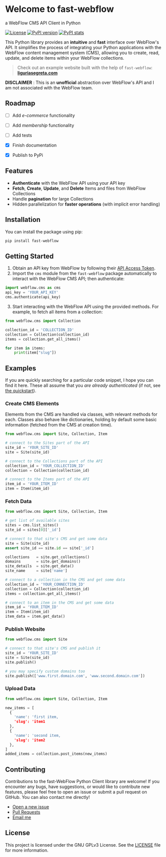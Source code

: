 # Welcome to fast-webflow
a WebFlow CMS API Client in Python

[![License](https://img.shields.io/badge/license-GPLv3-blue.svg)](./LICENSE)
[![PyPI version](https://badge.fury.io/py/fast-webflow.svg)](https://badge.fury.io/py/fast-webflow)
[![PyPI stats](https://img.shields.io/pypi/dm/fast-webflow.svg)](https://img.shields.io/pypi/dm/fast-webflow.svg)

This Python library provides an **intuitive** and **fast** interface over WebFlow's API. It simplifies the process of integrating your Python applications with the WebFlow content management system (CMS), allowing you to create, read, update, and delete items within your WebFlow collections.

> Check out an example website built with the help of `fast-webflow`: [**liguriasegreta.com**](https://www.liguriasegreta.com)

**DISCLAIMER**  : This is an **unofficial** abstraction over WebFlow's API and I am not associated with the WebFlow team.


## Roadmap
- [ ] Add *e-commerce* functionality
- [ ] Add *membership* functionality
- [ ] Add tests
- [x] Finish documentation
- [x] Publish to PyPi


## Features
- **Authenticate** with the WebFlow API using your API key
- **Fetch**, **Create**, **Update**, and **Delete** Items and files from WebFlow Collections
- Handle **pagination** for large Collections
- Hidden parallelization for **faster operations** (with implicit error handling)

## Installation
You can install the package using pip:
```bash
pip install fast-webflow
```

## Getting Started
1. Obtain an API key from WebFlow by following their [API Access Token](https://developers.webflow.com/docs/access-token).
2. Import the `cms` module from the `fast-webflow` package automatically to interact with the WebFlow CMS API; then authenticate:
```python
import webflow.cms as cms
api_key = 'YOUR_API_KEY'
cms.authenticate(api_key)
```

3. Start interacting with the WebFlow API using the provided methods. For example, to fetch all items from a collection:
```python
from webflow.cms import Collection

collection_id = 'COLLECTION_ID'
collection = Collection(collection_id)
items = collection.get_all_items()

for item in items:
    print(item["slug"])
```

## Examples
If you are quickly searching for a particular code snippet, I hope you can find it here. These all
assume that you *are already authenticated* (if not, see [the quickstart](#getting-started)).

### Create CMS Elements
Elements from the CMS are handled via classes, with relevant methods for each. Classes also behave like dictionaries, holding by default some basic information (fetched from the CMS at creation time).
```python
from webflow.cms import Site, Collection, Item

# connect to the Sites part of the API
site_id = 'YOUR_SITE_ID'
site = Site(site_id)

# connect to the Collections part of the API
collection_id = 'YOUR_COLLECTION_ID'
collection = Collection(collection_id)

# connect to the Items part of the API
item_id = 'YOUR_ITEM_ID'
item = Item(item_id)
```

### Fetch Data
```python
from webflow.cms import Site, Collection, Item

# get list of available sites
sites = cms.list_sites()
site_id = sites[0]['_id']

# connect to that site's CMS and get some data
site = Site(site_id)
assert site_id == site.id == site['_id']

collections   = site.get_collections()
domains       = site.get_domains()
site_details  = site.get_data()
site_name     = site['name']
```
```python
# connect to a collection in the CMS and get some data
collection_id = 'YOUR_CONNECTION_ID'
collection = Collection(collection_id)
items = collection.get_all_items()
```
```python
# connect to an item in the CMS and get some data
item_id = 'YOUR_ITEM_ID'
item = Item(item_id)
item_data = item.get_data()
```

### Publish Website
```python
from webflow.cms import Site

# connect to that site's CMS and publish it
site_id = 'YOUR_SITE_ID'
site = Site(site_id)
site.publish()

# you may specify custom domains too
site.publish(['www.first.domain.com', 'www.second.domain.com'])
```

### Upload Data
```python
from webflow.cms import Site, Collection, Item

new_items = [
  {
    'name': 'first item,
    'slug': 'item1
  },
  {
    'name': 'second item,
    'slug': 'item2
  },
]
added_items = collection.post_items(new_items)
```


## Contributing
Contributions to the fast-WebFlow Python Client library are welcome! If you encounter any bugs, have suggestions, or would like to contribute new features, please feel free to open an issue or submit a pull request on GitHub. You can also contact me directly!
- [Open a new issue](https://github.com/tcilloni/fast-webflow/issues/new)
- [Pull Requests](https://github.com/tcilloni/fast-webflow/pulls)
- [Email me](mailto:tcilloni@outlook.com)

## License
This project is licensed under the GNU GPLv3 License. See the [LICENSE](./LICENSE) file for more information.

